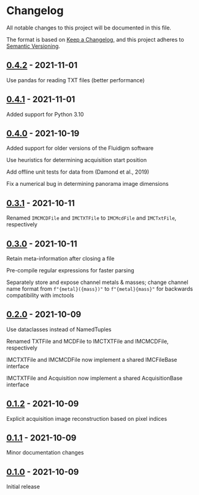 # Changelog

All notable changes to this project will be documented in this file.

The format is based on [Keep a Changelog](https://keepachangelog.com/en/1.0.0/),
and this project adheres to [Semantic Versioning](https://semver.org/spec/v2.0.0.html).

## [0.4.2] - 2021-11-01

Use pandas for reading TXT files (better performance)

## [0.4.1] - 2021-11-01

Added support for Python 3.10

## [0.4.0] - 2021-10-19

Added support for older versions of the Fluidigm software

Use heuristics for determining acquisition start position

Add offline unit tests for data from (Damond et al., 2019)

Fix a numerical bug in determining panorama image dimensions

## [0.3.1] - 2021-10-11

Renamed `IMCMCDFile` and `IMCTXTFile` to `IMCMcdFile` and `IMCTxtFile`, respectively

## [0.3.0] - 2021-10-11

Retain meta-information after closing a file

Pre-compile regular expressions for faster parsing

Separately store and expose channel metals & masses; change channel name format from `f"{metal}({mass})"` to `f"{metal}{mass}"` for backwards compatibility with imctools

## [0.2.0] - 2021-10-09

Use dataclasses instead of NamedTuples

Renamed TXTFile and MCDFile to IMCTXTFile and IMCMCDFile, respectively

IMCTXTFile and IMCMCDFile now implement a shared IMCFileBase interface

IMCTXTFile and Acquisition now implement a shared AcquisitionBase interface

## [0.1.2] - 2021-10-09

Explicit acquisition image reconstruction based on pixel indices

## [0.1.1] - 2021-10-09

Minor documentation changes

## [0.1.0] - 2021-10-09

Initial release

[0.4.2]: https://github.com/BodenmillerGroup/readimc/compare/v0.4.1...v0.4.2
[0.4.1]: https://github.com/BodenmillerGroup/readimc/compare/v0.4.0...v0.4.1
[0.4.0]: https://github.com/BodenmillerGroup/readimc/compare/v0.3.1...v0.4.0
[0.3.1]: https://github.com/BodenmillerGroup/readimc/compare/v0.3.0...v0.3.1
[0.3.0]: https://github.com/BodenmillerGroup/readimc/compare/v0.2.0...v0.3.0
[0.2.0]: https://github.com/BodenmillerGroup/readimc/compare/v0.1.2...v0.2.0
[0.1.2]: https://github.com/BodenmillerGroup/readimc/compare/v0.1.1...v0.1.2
[0.1.1]: https://github.com/BodenmillerGroup/readimc/compare/v0.1.0...v0.1.1
[0.1.0]: https://github.com/BodenmillerGroup/readimc/releases/tag/v0.1.0
